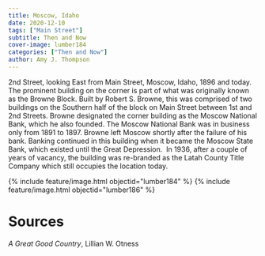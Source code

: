 ```yaml
---
title: Moscow, Idaho
date: 2020-12-10
tags: ["Main Street"]
subtitle: Then and Now
cover-image: lumber184
categories: ["Then and Now"]
author: Amy J. Thompson
---
```


2nd Street, looking East from Main Street, Moscow, Idaho,
1896 and today. The prominent building
on the corner is part of what was originally known as the Browne Block. Built
by Robert S. Browne, this was comprised of two buildings on the Southern half
of the block on Main Street between 1st and 2nd Streets. Browne designated the
corner building as the Moscow National Bank, which he also founded. The Moscow National Bank was in business only
from 1891 to 1897. Browne left Moscow shortly after the failure of his bank. Banking continued in this building when it
became the Moscow State Bank, which existed until the Great Depression.  In 1936, after a couple of years of vacancy, the
building was re-branded as the Latah County Title Company which still occupies
the location today.

{% include feature/image.html objectid="lumber184" %}
{% include feature/image.html objectid="lumber186" %}

# Sources

_A Great Good Country_, Lillian W. Otness